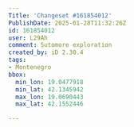 ```yaml
---
Title: 'Changeset #161854012'
PublishDate: 2025-01-28T11:32:26Z
id: 161854012
user: L29Ah
comment: Sutomore exploration
created_by: iD 2.30.4
tags:
- Montenegro
bbox:
  min_lon: 19.0477918
  min_lat: 42.1345942
  max_lon: 19.0690443
  max_lat: 42.1552446

---
```

